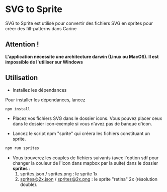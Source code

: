 # SVG to Sprite
SVG to Sprite est utilisé pour convertir des fichiers SVG en sprites pour créer des fill-patterns dans Carine

## Attention !
**L'application nécessite une architecture darwin (Linux ou MacOS). Il est impossible de l'utiliser sur Windows**

## Utilisation
* Installez les dépendances

Pour installer les dépendances, lancez
```bash
npm install
```


* Placez vos fichiers SVG dans le dossier icons. Vous pouvez placer ceux dans le dossier icon-exemple si vous n'avez pas de banque d'icon.


* Lancez le script npm "sprite" qui créera les fichiers constituant un sprite.
````bash
npm run sprites
````

* Vous trouverez les couples de fichiers suivants (avec l'option sdf pour changer la couleur de l'icon dans mapbox par la suite) dans le dossier **sprites** :
    1. sprites.json / sprites.png : le sprite 1x
    2. sprites@2x.json / sprites@2x.png : le sprite "retina" 2x (résolution double).
